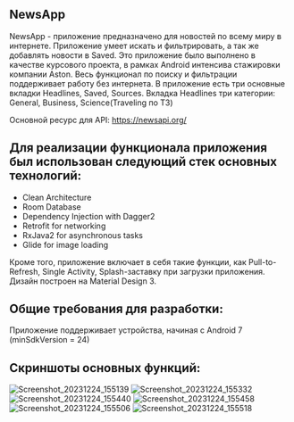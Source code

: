 ## NewsApp

NewsApp - приложение предназначено для новостей по всему миру в интернете. Приложение умеет искать и фильтрировать, а так же добавлять новости в Saved. Это приложение было выполнено в качестве курсового проекта, в рамках Android интенсива стажировки компании Aston.
Весь функционал по поиску и фильтрации поддерживает работу без интернета.
В приложение есть три основные вкладки  Headlines, Saved, Sources. 
Вкладка Headlines три категории: General, Business, Science(Traveling по ТЗ) 


Основной ресурс для API: https://newsapi.org/

## Для реализации функционала приложения был использован следующий стек основных технологий:

- Clean Architecture
- Room Database
- Dependency Injection with Dagger2
- Retrofit for networking
- RxJava2 for asynchronous tasks
- Glide for image loading

Кроме того, приложение включает в себя такие функции, как Pull-to-Refresh, Single Activity, Splash-заставку при загрузки приложения.
Дизайн построен на Material Design 3.

## Общие требования для разработки:

 Приложение поддерживает устройства, начиная с Android 7 (minSdkVersion = 24)

 ## Скриншоты основных функций: 

![Screenshot_20231224_155139](https://github.com/yantsabut/NewsApp/assets/118681580/e2588f2e-8477-4f6f-be07-7baf2df5395c)
![Screenshot_20231224_155332](https://github.com/yantsabut/NewsApp/assets/118681580/fd883c85-b222-4820-a40b-dc3f3ae7df2e)
![Screenshot_20231224_155440](https://github.com/yantsabut/NewsApp/assets/118681580/cd098298-6f17-45f8-87d9-fb72ad3521cb)
![Screenshot_20231224_155458](https://github.com/yantsabut/NewsApp/assets/118681580/85c2714c-72a9-4747-afc6-b9724652693d)
![Screenshot_20231224_155506](https://github.com/yantsabut/NewsApp/assets/118681580/582db9e5-686d-4578-802b-dceec8a059a4)
![Screenshot_20231224_155518](https://github.com/yantsabut/NewsApp/assets/118681580/762adee2-f7dc-4583-929d-c4a34f4cf732)






